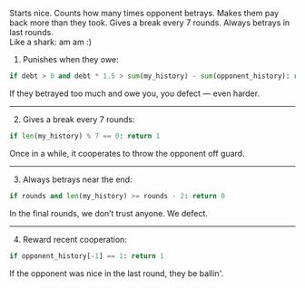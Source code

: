 Starts nice. Counts how many times opponent betrays. Makes them pay back more than they took. Gives a break every 7 rounds. Always betrays in last rounds.   
Like a shark: am am :)

1. Punishes when they owe:
```python
if debt > 0 and debt * 1.5 > sum(my_history) - sum(opponent_history): return 0
```
If they betrayed too much and owe you, you defect — even harder.

---

2. Gives a break every 7 rounds:
```python
if len(my_history) % 7 == 0: return 1
```
Once in a while, it cooperates to throw the opponent off guard.

---

3. Always betrays near the end:
```python
if rounds and len(my_history) >= rounds - 2: return 0
```
In the final rounds, we don’t trust anyone. We defect.

---

4. Reward recent cooperation:
```python
if opponent_history[-1] == 1: return 1
```
If the opponent was nice in the last round, they be ballin'.